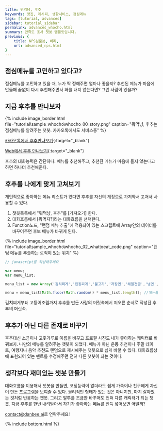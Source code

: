 ```yaml
---
title: 뭐먹냥, 후추 
keywords: 맛집, 레시피, 생활서비스, 점심메뉴
tags: [tutorial, advanced]
sidebar: tutorial_sidebar
permalink: advanced_whocho.html
summary: 만족도 조사 챗봇 템플릿입니다.
previous: {
    title: NPS설문봇, 벼리,
    url: advanced_nps.html
}
---
```


## 점심메뉴를 고민하고 있다고?

점심메뉴를 고민하고 있을 때, 누가 딱 정해주면 얼마나 좋을까? 추천된 메뉴가 마음에 안들때 끝없이 다시 추천해주면서 화를 내지 않는다면? 그런 사람이 있을까?

## 지금 후추를 만나보자

{% include image_border.html file="tutorial\sample_whocho\whocho_00_story.png" caption="뭐먹냥, 후추는 점심메뉴를 알려주는 챗봇. 카카오톡에서도 서비스중" %}

[카카오톡에서 후추만나보기](https://pf.kakao.com/_UdaxcT){:target="_blank"}


[Web에서 후추 만나보기](https://frogue.danbee.ai/?chatbot_id=0f072a10-e40c-4a8b-a14a-aaf438814b84){:target="_blank"}

후추의 대화능력은 간단하다. 메뉴를 추천해주고, 추천된 메뉴가 마음에 들지 않는다고 하면 하나더 추천해준다.

## 후추를 나에게 맞게 고쳐보기
개인적으로 좋아하는 메뉴 리스트가 있다면 후추를 자신의 계정으로 가져와서 고쳐서 사용할 수 있다.

1. 챗봇목록에서 "뭐먹냥, 후추"를 [가져오기] 한다.
2. 대화흐름에서 [뭐먹지?]라는 대화흐름을 선택한다. 
3. Function노드, "랜덤 메뉴 추출"에 적용되어 있는 스크립트에 Array안의 데이터를 바꾸어주면 후보 메뉴가 바뀌게 된다.

{% include image_border.html file="tutorial\sample_whocho\whocho_02_whattoeat_code.png" caption="랜덤 메뉴를 추출하는 로직이 있는 위치" %}


```js
// javascript를 작성해주세요 

var menu;
var menu_list;

menu_list = new Array('김치찌게','된장찌게','불고기','자장면','해물전골','냉면','간장게장','양념게장','비빔밥','칼국수','아귀찜','순두부','떡볶이','감자탕','뼈다귀해장국','짬뽕','피자','꽃게탕','스파게티','탕수육','삼계탕','쌈밥','만두','갈치조림','해장국','샌드위치','수제비','낙지','햄버거','라면','부대찌게','카레라이스','장어구이','김치볶음밥','보쌈','육개장','돈까스','우동','스테이크','호박죽','순대','설렁탕','덮밥','생선구이','샐러드','국수','순대국','삼각김밥','주먹밥','돌솥밥','육회비빔밥','우동','오믈렛','오므라이스','어묵','쌀국수','양념갈비','알리올리오','소고기국밥','비빔국수','분짜','북어찜','밀면','돼지국밥','만두전골','부리또','타코','두부두루치기','돼지불백','돈코츠라멘','닭칼국수','낙지볶음','꿔바로우','볶음밥','삶은달걀','갈치조림','고등어조림'); //여기 리스트를 바꿔주면 다른 것도 나옵니다.

menu = menu_list[Math.floor(Math.random() * menu_list.length)]; //메뉴를 선택하는 로직
```

김치찌게부터 고등어조림까지 후추를 만든 사람의 머릿속에서 떠오른 순서로 작성된 후추의 머릿속.

## 후추가 아닌 다른 존재로 바꾸기
후추대신 소금이나 고춧가루로 이름을 바꾸고 프로필 사진도 내가 좋아하는 캐릭터로 바꿔보자. 나만의 메뉴를 알려주는 챗봇이 되었다. 메뉴가 아닌 운동 추천이나 주말 데이트, 여행지나 음악 추천도 랜덤으로 제시해주는 챗봇으로 쉽게 바꿀 수 있다. 대화흐름상에 표현되어 있는 멘트를 수정해주면 전혀 다른 챗봇이 되는 것이다.

## 생각보다 재미있는 챗봇 만들기
대화흐름을 이용해서 챗봇을 만들면, 코딩능력이 없더라도 쉽게 가족이나 친구에게 자신이 만든 프로그램을 보여줄 수 있다. 물리적인 형태가 있는 것은 아니지만, 마치 살아있는 것처럼 반응하는 챗봇. 그리고 말투를 조금만 바꾸어도 전혀 다른 캐릭터가 되는 챗봇. 지금 후추를 한번 내려받아서 자기가 좋아하는 메뉴를 잔뜩 넣어보면 어떨까?


[contact@danbee.ai](mailto:contact@danbee.ai)로 연락주세요!


{% include bottom.html %}
